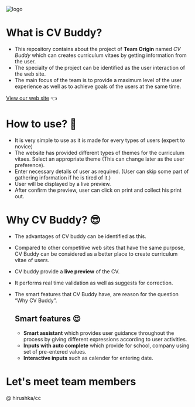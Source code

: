 
   ![logo](https://github.com/hirushka/ABC/blob/master/image/pp.jpg)

# What is CV Buddy?
 * This repository contains about the project of **Team Origin** named *CV Buddy* which can creates curriculum vitaes by getting information from the user.
 * The specialty of the project can be identified as the user interaction of the web site.
 * The main focus of the team is to provide a maximum level of the user experience as well as to achieve goals of the users at the same time.

 [View our web site]() :point_left:

# How to use? :grimacing:
* It is very simple to use as it is made for every types of users (expert to novice)
* The website has provided different types of themes for the curriculum vitaes. Select an appropriate theme (This can change later as the user preference). 
* Enter necessary details of user as required. (User can skip some part of gathering information if he is tired of it.)
* User will be displayed by a live preview.
* After confirm the preview, user can click on print and collect his print out. 

# Why CV Buddy? :sunglasses:
* The advantages of CV buddy can be identified as this.
* Compared to other competitive web sites that have the same purpose, CV Buddy can be considered as a better place to create curriculum vitae of users.
* CV buddy provide a **live preview** of the CV.
* It performs real time validation as well as suggests for correction.
* The smart features that CV Buddy have, are reason for the question “Why CV Buddy”.

  ## Smart features :heart_eyes:

  * **Smart assistant** which provides user guidance throughout the process by giving different expressions according to user activities.
  * **Inputs with auto complete** which provide for school, company using set of pre-entered values. 
  * **Interactive inputs** such as calender for entering date.

# Let's meet team members

  @ hirushka/cc
  
